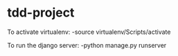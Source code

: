 # tdd-project

To activate virtualenv:
  -source virtualenv/Scripts/activate
  
To run the django server:
  -python manage.py runserver
